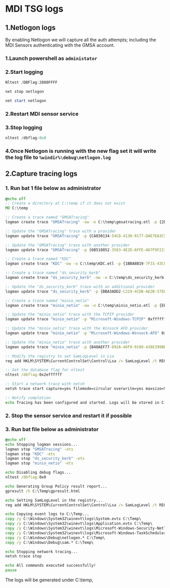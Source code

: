 # MDI TSG logs

## 1.Netlogon logs
By enabling Netlogon we will capture all the auth attempts; including the MDI Sensors authenticating with the GMSA account.

### 1.Launch powershell as `administator` 

### 2.Start logging
```powershell
Nltest /DBFlag:2080FFFF

net stop netlogon

net start netlogon
```

### 2.Restart MDI sensor service
### 3.Stop logging
```powershell
nltest /dbflag:0x0
```
### 4.Once Netlogon is running with the new flag set it will write the log file to `%windir%\debug\netlogon.log`



## 2.Capture tracing logs
### 1. Run bat 1 file below as administrator
```bat
@echo off
:: Create a directory at C:\temp if it does not exist
MD C:\temp

:: Create a trace named "GMSATracing"
logman create trace "GMSATracing" -ow -o C:\temp\gmsatracing.etl -p {2D45EC97-EF01-4D4F-B9ED-EE3F4D3C11F3} 0xffffffffffffffff 0xff -nb 16 16 -bs 1024 -mode Circular -f bincirc -max 4096 -ets

:: Update the "GMSATracing" trace with a provider 
logman update trace "GMSATracing" -p {CA030134-54CD-4130-9177-DAE76A3C5791} 0xffffffffffffffff 0xff -ets

:: Update the "GMSATracing" trace with another provider
logman update trace "GMSATracing" -p {6B510852-3583-4E2D-AFFE-A67F9F223438} 0xffffffffffffffff 0xff -ets

:: Create a trace named "KDC"
logman create trace "KDC" -ow -o C:\temp\KDC.etl -p {1BBA8B19-7F31-43C0-9643-6E911F79A06B} 0xffffffffffffffff 0xff -nb 16 16 -bs 1024 -mode Circular -f bincirc -max 4096 -ets

:: Create a trace named "ds_security_kerb"
logman create trace "ds_security_kerb" -ow -o C:\temp\ds_security_kerb.etl -p {6B510852-3583-4E2D-AFFE-A67F9F223438} 0xffffffffffffffff 0xff -nb 16 16 -bs 1024 -mode Circular -f bincirc -max 4096 -ets

:: Update the "ds_security_kerb" trace with an additional provider
logman update trace "ds_security_kerb" -p {BBA3ADD2-C229-4CDB-AE2B-57EB6966B0C4} 0xffffffffffffffff 0xff -ets

:: Create a trace named "minio_netio"
logman create trace "minio_netio" -ow -o C:\temp\minio_netio.etl -p {EB004A05-9B1A-11D4-9123-0050047759BC} 0xffffffffffffffff 0xff -nb 16 16 -bs 1024 -mode Circular -f bincirc -max 2048 -ets

:: Update the "minio_netio" trace with the TCPIP provider
logman update trace "minio_netio" -p "Microsoft-Windows-TCPIP" 0xffffffffffffffff 0xff -ets

:: Update the "minio_netio" trace with the Winsock AFD provider
logman update trace "minio_netio" -p "Microsoft-Windows-Winsock-AFD" 0xffffffffffffffff 0xff -ets

:: Update the "minio_netio" trace with another provider
logman update trace "minio_netio" -p {B40AEF77-892A-46F9-9109-438E399BB894} 0xffffffffffffffff 0xff -ets

:: Modify the registry to set SamLogLevel in Lsa
reg add HKLM\SYSTEM\CurrentControlSet\Control\Lsa /v SamLogLevel /t REG_DWORD /d 0x00002000 /f

:: Set the database flag for nltest
nltest /dbflag:0x2effffff

:: Start a network trace with netsh
netsh trace start capture=yes filemode=circular overwrite=yes maxsize=512 tracefile=C:\temp\nettrace.etl

:: Notify completion
echo Tracing has been configured and started. Logs will be stored in C:\temp.
```

### 2. Stop the sensor service and restart it if possible

### 3. Run bat file below as administrator
```bat
@echo off
echo Stopping logman sessions...
logman stop "GMSATracing" -ets
logman stop "KDC" -ets
logman stop "ds_security_kerb" -ets
logman stop "minio_netio" -ets

echo Disabling debug flags...
nltest /dbflag:0x0

echo Generating Group Policy result report...
gpresult /h C:\Temp\gpresult.html

echo Setting SamLogLevel in the registry...
reg add HKLM\SYSTEM\CurrentControlSet\Control\Lsa /v SamLogLevel /t REG_DWORD /d 0x0 /f

echo Copying event logs to C:\Temp...
copy /y C:\Windows\System32\winevt\logs\System.evtx C:\Temp\
copy /y C:\Windows\System32\winevt\logs\Application.evtx C:\Temp\
copy /y C:\Windows\System32\winevt\logs\Microsoft-Windows-Security-Netlogon%4Operational.evtx C:\Temp\
copy /y C:\Windows\System32\winevt\logs\Microsoft-Windows-TaskScheduler%4Operational.evtx C:\Temp\
copy /y C:\Windows\Debug\netlogon.* C:\Temp\
copy /y C:\Windows\Debug\sam.* C:\Temp\

echo Stopping network tracing...
netsh trace stop

echo All commands executed successfully!
pause
```
The logs will be generated under C:\temp,
